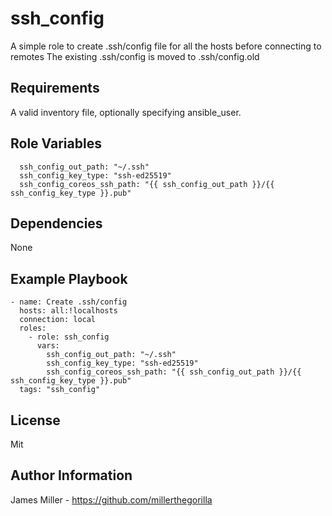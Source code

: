 ssh_config
=========

A simple role to create .ssh/config file for all the hosts before connecting to remotes
The existing .ssh/config is moved to .ssh/config.old

Requirements
------------

A valid inventory file, optionally specifying ansible_user.

Role Variables
--------------
```
  ssh_config_out_path: "~/.ssh"
  ssh_config_key_type: "ssh-ed25519"
  ssh_config_coreos_ssh_path: "{{ ssh_config_out_path }}/{{ ssh_config_key_type }}.pub"
```

Dependencies
------------

None

Example Playbook
----------------

```
- name: Create .ssh/config
  hosts: all:!localhosts
  connection: local
  roles:
    - role: ssh_config
      vars:
        ssh_config_out_path: "~/.ssh"
        ssh_config_key_type: "ssh-ed25519"
        ssh_config_coreos_ssh_path: "{{ ssh_config_out_path }}/{{ ssh_config_key_type }}.pub"
  tags: "ssh_config"
```

License
-------

Mit

Author Information
------------------

James Miller - https://github.com/millerthegorilla
